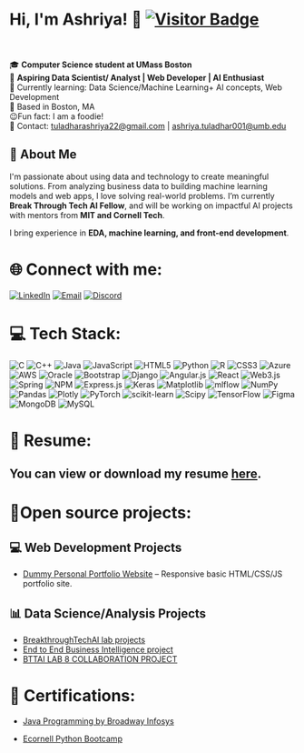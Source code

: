# Hi, I'm Ashriya! 👋 [![Visitor Badge](https://komarev.com/ghpvc/?username=t-ashriya&style=flat-square)](https://github.com/t-ashriya)


<br><br>🎓 **Computer Science student at UMass Boston**  <br>🔭 **Aspiring Data Scientist/ Analyst | Web Developer | AI Enthusiast**  <br>🌱 Currently learning: Data Science/Machine Learning+ AI concepts, Web Development  <br>📍 Based in Boston, MA <br>😉Fun fact: I am a foodie!<br>📧 Contact: tuladharashriya22@gmail.com | ashriya.tuladhar001@umb.edu<br>

## 🧠 About Me

I'm passionate about using data and technology to create meaningful solutions. From analyzing business data to building machine learning models and web apps, I love solving real-world problems. I’m currently  **Break Through Tech AI Fellow**, and will be working on impactful AI projects with mentors from **MIT and Cornell Tech**.

I bring experience in **EDA, machine learning, and front-end development**.


# 🌐 Connect with me:
[![LinkedIn](https://img.shields.io/badge/LinkedIn-%230077B5.svg?logo=linkedin&logoColor=white)](https://www.linkedin.com/in/ashriya-t-a77628239/) [![Email](https://img.shields.io/badge/Email-D14836?logo=gmail&logoColor=white)](mailto:tuladharashriya22@gmail.com)
 [![Discord](https://img.shields.io/badge/Discord-%237289DA.svg?logo=discord&logoColor=white)](https://discordapp.com/users/ashriya_t)

# 💻 Tech Stack:
![C](https://img.shields.io/badge/c-%2300599C.svg?style=for-the-badge&logo=c&logoColor=white) ![C++](https://img.shields.io/badge/c++-%2300599C.svg?style=for-the-badge&logo=c%2B%2B&logoColor=white) ![Java](https://img.shields.io/badge/java-%23ED8B00.svg?style=for-the-badge&logo=openjdk&logoColor=white) ![JavaScript](https://img.shields.io/badge/javascript-%23323330.svg?style=for-the-badge&logo=javascript&logoColor=%23F7DF1E) ![HTML5](https://img.shields.io/badge/html5-%23E34F26.svg?style=for-the-badge&logo=html5&logoColor=white) ![Python](https://img.shields.io/badge/python-3670A0?style=for-the-badge&logo=python&logoColor=ffdd54) ![R](https://img.shields.io/badge/r-%23276DC3.svg?style=for-the-badge&logo=r&logoColor=white) ![CSS3](https://img.shields.io/badge/css3-%231572B6.svg?style=for-the-badge&logo=css3&logoColor=white) ![Azure](https://img.shields.io/badge/azure-%230072C6.svg?style=for-the-badge&logo=microsoftazure&logoColor=white) ![AWS](https://img.shields.io/badge/AWS-%23FF9900.svg?style=for-the-badge&logo=amazon-aws&logoColor=white) ![Oracle](https://img.shields.io/badge/Oracle-F80000?style=for-the-badge&logo=oracle&logoColor=white) ![Bootstrap](https://img.shields.io/badge/bootstrap-%238511FA.svg?style=for-the-badge&logo=bootstrap&logoColor=white) ![Django](https://img.shields.io/badge/django-%23092E20.svg?style=for-the-badge&logo=django&logoColor=white) ![Angular.js](https://img.shields.io/badge/angular.js-%23E23237.svg?style=for-the-badge&logo=angularjs&logoColor=white) ![React](https://img.shields.io/badge/react-%2320232a.svg?style=for-the-badge&logo=react&logoColor=%2361DAFB) ![Web3.js](https://img.shields.io/badge/web3.js-F16822?style=for-the-badge&logo=web3.js&logoColor=white) ![Spring](https://img.shields.io/badge/spring-%236DB33F.svg?style=for-the-badge&logo=spring&logoColor=white) ![NPM](https://img.shields.io/badge/NPM-%23CB3837.svg?style=for-the-badge&logo=npm&logoColor=white) ![Express.js](https://img.shields.io/badge/express.js-%23404d59.svg?style=for-the-badge&logo=express&logoColor=%2361DAFB) ![Keras](https://img.shields.io/badge/Keras-%23D00000.svg?style=for-the-badge&logo=Keras&logoColor=white) ![Matplotlib](https://img.shields.io/badge/Matplotlib-%23ffffff.svg?style=for-the-badge&logo=Matplotlib&logoColor=black) ![mlflow](https://img.shields.io/badge/mlflow-%23d9ead3.svg?style=for-the-badge&logo=numpy&logoColor=blue) ![NumPy](https://img.shields.io/badge/numpy-%23013243.svg?style=for-the-badge&logo=numpy&logoColor=white) ![Pandas](https://img.shields.io/badge/pandas-%23150458.svg?style=for-the-badge&logo=pandas&logoColor=white) ![Plotly](https://img.shields.io/badge/Plotly-%233F4F75.svg?style=for-the-badge&logo=plotly&logoColor=white) ![PyTorch](https://img.shields.io/badge/PyTorch-%23EE4C2C.svg?style=for-the-badge&logo=PyTorch&logoColor=white) ![scikit-learn](https://img.shields.io/badge/scikit--learn-%23F7931E.svg?style=for-the-badge&logo=scikit-learn&logoColor=white) ![Scipy](https://img.shields.io/badge/SciPy-%230C55A5.svg?style=for-the-badge&logo=scipy&logoColor=%white) ![TensorFlow](https://img.shields.io/badge/TensorFlow-%23FF6F00.svg?style=for-the-badge&logo=TensorFlow&logoColor=white) ![Figma](https://img.shields.io/badge/figma-%23F24E1E.svg?style=for-the-badge&logo=figma&logoColor=white) ![MongoDB](https://img.shields.io/badge/MongoDB-%234ea94b.svg?style=for-the-badge&logo=mongodb&logoColor=white) ![MySQL](https://img.shields.io/badge/mysql-4479A1.svg?style=for-the-badge&logo=mysql&logoColor=white)

# 📄 Resume:
## You can view or download my resume [here](https://github.com/t-ashriya/t-ashriya/blob/main/files/Ashriya%20Tuladhar-%20Resume.pdf).

# 🚀Open source projects:
## 💻 Web Development Projects

- [Dummy Personal Portfolio Website](https://github.com/t-ashriya/index1) – Responsive basic HTML/CSS/JS portfolio site.

## 📊 Data Science/Analysis Projects

- [BreakthroughTechAI lab projects](https://github.com/t-ashriya/BreakthroughTechAI-labs) 
- [End to End Business Intelligence project](https://github.com/t-ashriya/PowerBI_project)
- [BTTAI LAB 8 COLLABORATION PROJECT](https://github.com/ninapappas/BTT-ML-Project)

# 📜 Certifications:

- [Java Programming by Broadway Infosys](https://broadwayinfosys.com/certificate-verification-code/eyJpdiI6IjN3RDZ5RDFQdHFreDErYUdXbGJkNWc9PSIsInZhbHVlIjoiU3U0MEtMWloxYkdvMHprWnZIT3Nodz09IiwibWFjIjoiMzkxODkzNTlhZDIyYzA2Y2U1MWI3ODJhOTU5OWI3ZGI5OTAxNzkxYjE0NTA5YjEzZWJiNDk5OTcwOTRmOTk3MiIsInRhZyI6IiJ9)

- [Ecornell Python Bootcamp](https://github.com/t-ashriya/t-ashriya/blob/main/files/pb-bootcamp.pdf)

